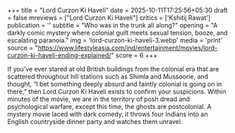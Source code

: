 +++
title = "Lord Curzon Ki Haveli"
date = 2025-10-11T17:25:56+05:30
draft = false
mreviews = ["Lord Curzon Ki Haveli"]
critics = ['Kshitij Rawat']
publication = ''
subtitle = "Who was in the trunk all along?"
opening = "A darkly comic mystery where colonial guilt meets sexual tension, booze, and escalating paranoia."
img = 'lord-curzon-ki-haveli-3.webp'
media = 'print'
source = "https://www.lifestyleasia.com/ind/entertainment/movies/lord-curzon-ki-haveli-ending-explained/"
score = 6
+++

If you’ve ever stared at old British buildings from the colonial era that are scattered throughout hill stations such as Shimla and Mussoorie, and thought, “I bet something deeply absurd and faintly colonial is going on in there,” then Lord Curzon Ki Haveli exists to confirm your suspicions. Within minutes of the movie, we are in the territory of posh dread and psychological warfare, except this time, the ghosts are postcolonial. A mystery movie laced with dark comedy, it throws four Indians into an English countryside dinner party and watches them unravel.
